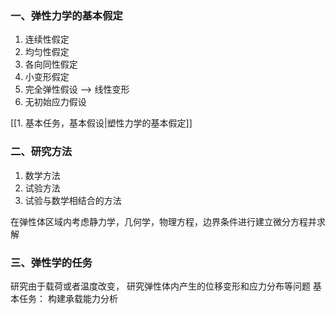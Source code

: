 ### 一、弹性力学的基本假定
1. 连续性假定
2. 均匀性假定  
3. 各向同性假定  
4. 小变形假定
5. 完全弹性假设  --> 线性变形
6. 无初始应力假设

[[1. 基本任务，基本假设|塑性力学的基本假定]]

### 二、研究方法
1. 数学方法
2. 试验方法
3. 试验与数学相结合的方法

在弹性体区域内考虑静力学，几何学，物理方程，边界条件进行建立微分方程并求解

### 三、弹性学的任务

研究由于载荷或者温度改变， 研究弹性体内产生的位移变形和应力分布等问题
基本任务： 构建承载能力分析


